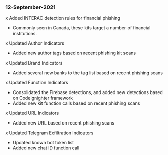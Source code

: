 ### 12-September-2021
x Added INTERAC detection rules for financial phishing
- Commonly seen in Canada, these kits target a number of financial institutions.

x Updated Author Indicators
- Added new author tags based on recent phishing kit scans

x Updated Brand Indicators
- Added several new banks to the tag list based on recent phishing scans

x Updated Function Indicators
- Consolidated the Firebase detections, and added new detections based on CodeIgnighter framework
- Added new kit function calls based on recent phishing scans

x Updated URL Indicators
- Added new URL based on recent phishing scans

x Updated Telegram Exfiltration Indicators
- Updated known bot token list
- Added new chat ID function call

